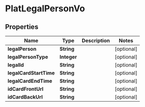 

# PlatLegalPersonVo


## Properties

Name | Type | Description | Notes
------------ | ------------- | ------------- | -------------
**legalPerson** | **String** |  |  [optional]
**legalPersonType** | **Integer** |  |  [optional]
**legalId** | **String** |  |  [optional]
**legalCardStartTime** | **String** |  |  [optional]
**legalCardEndTime** | **String** |  |  [optional]
**idCardFrontUrl** | **String** |  |  [optional]
**idCardBackUrl** | **String** |  |  [optional]



